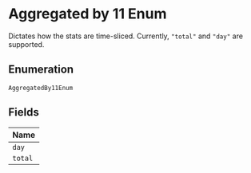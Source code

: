 
# Aggregated by 11 Enum

Dictates how the stats are time-sliced. Currently, `"total"` and `"day"` are supported.

## Enumeration

`AggregatedBy11Enum`

## Fields

| Name |
|  --- |
| `day` |
| `total` |

